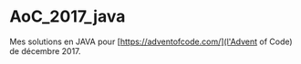 # AoC_2017_java
Mes solutions en JAVA pour [https://adventofcode.com/](l'Advent of Code) de décembre 2017.
